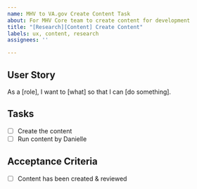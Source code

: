 ```yaml
---
name: MHV to VA.gov Create Content Task
about: For MHV Core team to create content for development
title: "[Research][Content] Create Content"
labels: ux, content, research
assignees: ''

---
```


## User Story
As a [role], I want to [what] so that I can [do something].

## Tasks
- [ ] Create the content
- [ ] Run content by Danielle

## Acceptance Criteria
- [ ] Content has been created & reviewed

